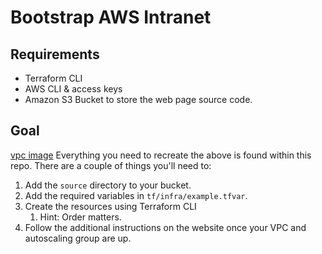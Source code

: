 # Bootstrap AWS Intranet

## Requirements
- Terraform CLI
- AWS CLI & access keys
- Amazon S3 Bucket to store the web page source code.

## Goal
[vpc image]()
Everything you need to recreate the above is found within this repo. There are a couple of things you'll need to:
1. Add the `source` directory to your bucket.
2. Add the required variables in `tf/infra/example.tfvar`.
3. Create the resources using Terraform CLI
   1. Hint: Order matters.
4. Follow the additional instructions on the website once your VPC and autoscaling group are up.
